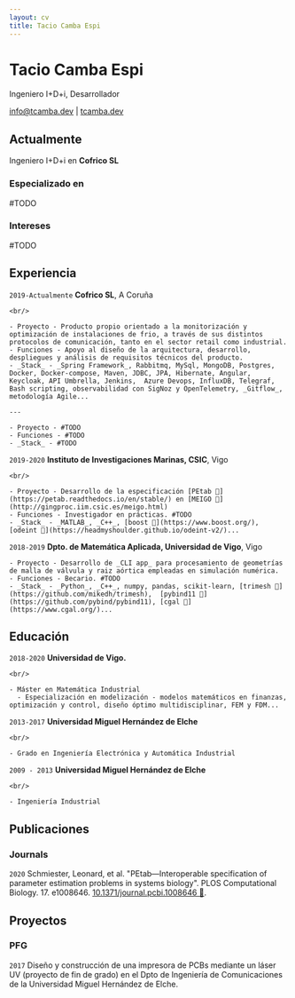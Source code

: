 ```yaml
---
layout: cv
title: Tacio Camba Espi
---
```

# Tacio Camba Espi
Ingeniero I+D+i, Desarrollador

<div id="webaddress">
<a href="mailto:info@tcamba.dev">info@tcamba.dev</a>
| <a href="https://tcamba.dev">tcamba.dev</a>
</div>


## Actualmente

Ingeniero I+D+i en __Cofrico SL__

### Especializado en

#TODO


### Intereses

#TODO


## Experiencia

`2019-Actualmente`
__Cofrico SL__, A Coruña

    <br/>
  
    - Proyecto - Producto propio orientado a la monitorización y optimización de instalaciones de frio, a través de sus distintos protocolos de comunicación, tanto en el sector retail como industrial.
    - Funciones - Apoyo al diseño de la arquitectura, desarrollo, despliegues y análisis de requisitos técnicos del producto.
    - _Stack_ - _Spring Framework_, Rabbitmq, MySql, MongoDB, Postgres, Docker, Docker-compose, Maven, JDBC, JPA, Hibernate, Angular, Keycloak, API Umbrella, Jenkins,  Azure Devops, InfluxDB, Telegraf, 
    Bash scripting, observabilidad con SigNoz y OpenTelemetry, _Gitflow_,  metodología Agile...

    ---

    - Proyecto - #TODO
    - Funciones - #TODO
    - _Stack_ - #TODO

`2019-2020`
__Instituto de Investigaciones Marinas, CSIC__, Vigo

    <br/>
  
    - Proyecto - Desarrollo de la especificación [PEtab 🔗](https://petab.readthedocs.io/en/stable/) en [MEIGO 🔗](http://gingproc.iim.csic.es/meigo.html)
    - Funciones - Investigador en prácticas. #TODO
    - _Stack_ - _MATLAB_, _C++_, [boost 🔗](https://www.boost.org/), [odeint 🔗](https://headmyshoulder.github.io/odeint-v2/)...

`2018-2019`
__Dpto. de Matemática Aplicada, Universidad de Vigo__, Vigo
  
    - Proyecto - Desarrollo de _CLI app_ para procesamiento de geometrías de malla de válvula y raiz aórtica empleadas en simulación numérica.
    - Funciones - Becario. #TODO
    - _Stack_ - _Python_, _C++_, numpy, pandas, scikit-learn, [trimesh 🔗](https://github.com/mikedh/trimesh),  [pybind11 🔗](https://github.com/pybind/pybind11), [cgal 🔗](https://www.cgal.org/)...

## Educación

`2018-2020`
__Universidad de Vigo.__

    <br/>

    - Máster en Matemática Industrial
      - Especialización en modelización - modelos matemáticos en finanzas, optimización y control, diseño óptimo multidisciplinar, FEM y FDM...

`2013-2017`
__Universidad Miguel Hernández de Elche__

    <br/>

    - Grado en Ingeniería Electrónica y Automática Industrial

`2009 - 2013`
__Universidad Miguel Hernández de Elche__

    <br/>

    - Ingeniería Industrial


## Publicaciones

### Journals

`2020`
Schmiester, Leonard, et al. "PEtab—Interoperable specification of parameter estimation problems in systems biology". PLOS Computational Biology. 17. e1008646. [10.1371/journal.pcbi.1008646 🔗](https://journals.plos.org/ploscompbiol/article?id=10.1371/journal.pcbi.1008646).


## Proyectos

### PFG

`2017` Diseño y construcción de una impresora de PCBs mediante un láser UV (proyecto de fin de grado) en el Dpto de Ingeniería de Comunicaciones de la Universidad Miguel Hernández de Elche.    